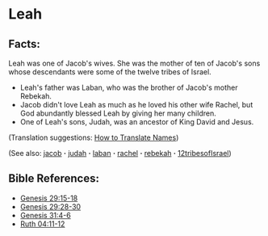 # Leah #

## Facts: ##

Leah was one of Jacob's wives. She was the mother of ten of Jacob's sons whose descendants were some of the twelve tribes of Israel.

 * Leah's father was Laban, who was the brother of Jacob's mother Rebekah.
 * Jacob didn't love Leah as much as he loved his other wife Rachel, but God abundantly blessed Leah by giving her many children.
 * One of Leah's sons, Judah, was an ancestor of King David and Jesus.

(Translation suggestions: [How to Translate Names](https://git.door43.org/Door43/en-ta-translate-vol1/src/master/content/translate_names.md))

(See also: [jacob](../other/jacob.md) **·** [judah](../other/judah.md) **·** [laban](../other/laban.md) **·** [rachel](../other/rachel.md) **·** [rebekah](../other/rebekah.md) **·** [12tribesofIsrael](../other/12tribesofIsrael.md))

## Bible References: ##

* [Genesis 29:15-18](https://door43.org/en/bible/notes/gen/29/15)
* [Genesis 29:28-30](https://door43.org/en/bible/notes/gen/29/28)
* [Genesis 31:4-6](https://door43.org/en/bible/notes/gen/31/04)
* [Ruth 04:11-12](https://door43.org/en/bible/notes/rut/04/11)

